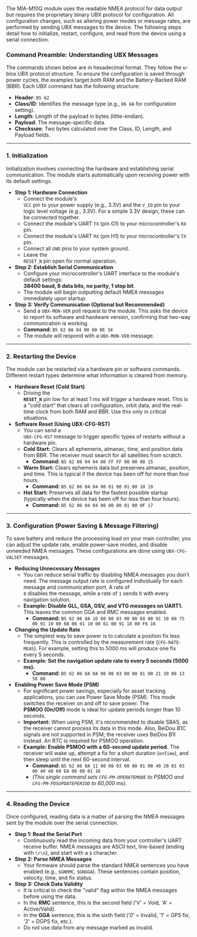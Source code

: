 The MIA-M10Q module uses the readable NMEA protocol for data output but requires the proprietary binary UBX protocol for configuration. All configuration changes, such as altering power modes or message rates, are performed by sending UBX messages to the device. The following steps detail how to initialize, restart, configure, and read from the device using a serial connection.

### **Command Preamble: Understanding UBX Messages**

The commands shown below are in hexadecimal format. They follow the u-blox UBX protocol structure. To ensure the configuration is saved through power cycles, the examples target both RAM and the Battery-Backed RAM (BBR). Each UBX command has the following structure:

* **Header**: `B5 62`  
* **Class/ID**: Identifies the message type (e.g., `06 8A` for configuration setting).  
* **Length**: Length of the payload in bytes (little-endian).  
* **Payload**: The message-specific data.  
* **Checksum**: Two bytes calculated over the Class, ID, Length, and Payload fields.

---

### **1\. Initialization**

Initialization involves connecting the hardware and establishing serial communication. The module starts automatically upon receiving power with its default settings.

* **Step 1: Hardware Connection**  
  * Connect the module's  
     `VCC` pin to your power supply (e.g., 3.3V) and the `V_IO` pin to your logic level voltage (e.g., 3.3V). For a simple 3.3V design, these can be connected together.  
  * Connect the module's UART `TX` (pin G1) to your microcontroller's `RX` pin.  
  * Connect the module's UART `RX` (pin H1) to your microcontroller's `TX` pin.  
  * Connect all `GND` pins to your system ground.  
  * Leave the  
     `RESET_N` pin open for normal operation.  
* **Step 2: Establish Serial Communication**  
  * Configure your microcontroller's UART interface to the module's default settings:  
     **38400 baud, 8 data bits, no parity, 1 stop bit**.  
  * The module will begin outputting default NMEA messages immediately upon startup.  
* **Step 3: Verify Communication (Optional but Recommended)**  
  * Send a `UBX-MON-VER` poll request to the module. This asks the device to report its software and hardware version, confirming that two-way communication is working.  
  * **Command:** `B5 62 0A 04 00 00 0E 34`  
  * The module will respond with a `UBX-MON-VER` message.

---

### **2\. Restarting the Device**

The module can be restarted via a hardware pin or software commands. Different restart types determine what information is cleared from memory.

* **Hardware Reset (Cold Start)**  
  * Driving the  
     **`RESET_N`** pin low for at least 1 ms will trigger a hardware reset. This is a "cold start" that clears all configuration, orbit data, and the real-time clock from both RAM and BBR. Use this only in critical situations.  
* **Software Reset (Using UBX-CFG-RST)**  
  * You can send a  
     `UBX-CFG-RST` message to trigger specific types of restarts without a hardware pin.  
  * **Cold Start:** Clears all ephemeris, almanac, time, and position data from BBR. The receiver must search for all satellites from scratch.  
    * **Command:** `B5 62 06 04 04 00 FF FF 00 00 08 15`  
  * **Warm Start:** Clears ephemeris data but preserves almanac, position, and time. This is typical if the device has been off for more than four hours.  
    * **Command:** `B5 62 06 04 04 00 01 00 01 00 10 19`  
  * **Hot Start:** Preserves all data for the fastest possible startup (typically when the device has been off for less than four hours).  
    * **Command:** `B5 62 06 04 04 00 00 00 01 00 0F 17`

---

### **3\. Configuration (Power Saving & Message Filtering)**

To save battery and reduce the processing load on your main controller, you can adjust the update rate, enable power-save modes, and disable unneeded NMEA messages. These configurations are done using `UBX-CFG-VALSET` messages.

* **Reducing Unnecessary Messages**  
  * You can reduce serial traffic by disabling NMEA messages you don't need. The message output rate is configured individually for each message and communication port. A rate of  
     `0` disables the message, while a rate of `1` sends it with every navigation solution.  
  * **Example: Disable GLL, GSA, GSV, and VTG messages on UART1.** This leaves the common GGA and RMC messages enabled.  
    * **Command:** `B5 62 06 8A 1D 00 00 03 00 00 84 00 91 10 00 75 00 91 10 00 6B 00 91 10 00 61 00 91 10 00 F6 16`  
* **Changing the Update Rate**  
  * The simplest way to save power is to calculate a position fix less frequently. This is controlled by the measurement rate (`CFG-RATE-MEAS`). For example, setting this to 5000 ms will produce one fix every 5 seconds.  
  * **Example: Set the navigation update rate to every 5 seconds (5000 ms).**  
    * **Command:** `B5 62 06 8A 0A 00 00 03 00 00 01 00 21 30 88 13 58 06`  
* **Enabling Power Save Mode (PSM)**  
  * For significant power savings, especially for asset tracking applications, you can use Power Save Mode (PSM). This mode switches the receiver on and off to save power. The  
     **PSMOO (On/Off)** mode is ideal for update periods longer than 10 seconds.  
  * **Important:** When using PSM, it's recommended to disable SBAS, as the receiver cannot process its data in this mode. Also, BeiDou B1C signals are not supported in PSM; the receiver uses BeiDou B1I instead. An RTC is required for PSMOO operation.  
  * **Example: Enable PSMOO with a 60-second update period.** The receiver will wake up, attempt a fix for a short duration (`onTime`), and then sleep until the next 60-second interval.  
    * **Command:** `B5 62 06 8A 11 00 00 03 00 00 01 00 40 20 01 03 00 40 40 60 EA 00 00 01 16`  
    * *(This single command sets `CFG-PM-OPERATEMODE` to PSMOO and `CFG-PM-POSUPDATEPERIOD` to 60,000 ms)*.

---

### **4\. Reading the Device**

Once configured, reading data is a matter of parsing the NMEA messages sent by the module over the serial connection.

* **Step 1: Read the Serial Port**  
  * Continuously read the incoming data from your controller's UART receive buffer. NMEA messages are ASCII text, line-based (ending with `\r\n`), and start with a `$` character.  
* **Step 2: Parse NMEA Messages**  
  * Your firmware should parse the standard NMEA sentences you have enabled (e.g., `$GNRMC`, `$GNGGA`). These sentences contain position, velocity, time, and fix status.  
* **Step 3: Check Data Validity**  
  * It is critical to check the "valid" flag within the NMEA messages before using the data.  
  * In the **RMC** sentence, this is the second field ('V' \= Void, 'A' \= Active/Valid).  
  * In the **GGA** sentence, this is the sixth field ('0' \= Invalid, '1' \= GPS fix, '2' \= DGPS fix, etc.).  
  * Do not use data from any message marked as invalid.

